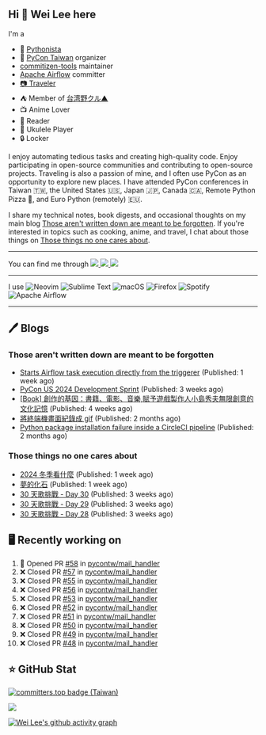## Hi 👋 Wei Lee here

I'm a

* 🐍 [Pythonista](https://pycon-note.wei-lee.me/)
* 🐍 [PyCon Taiwan](https://tw.pycon.org/) organizer
* [commitizen-tools](https://github.com/commitizen-tools) maintainer
* [Apache Airflow](https://github.com/apache/airflow/) committer
* [📷 Traveler](https://travlog.wei-lee.me/)
* ⛺ Member of [台湾野クル▲](https://twitter.com/Taiwannokuru)
* 📺 Anime Lover
* 📖 Reader
* 🎵 Ukulele Player
* 🔒 Locker

I enjoy automating tedious tasks and creating high-quality code. Enjoy participating in open-source communities and contributing to open-source projects. Traveling is also a passion of mine, and I often use PyCon as an opportunity to explore new places. I have attended PyCon conferences in Taiwan 🇹🇼, the United States 🇺🇸, Japan 🇯🇵, Canada 🇨🇦, Remote Python Pizza 🍕, and Euro Python (remotely) 🇪🇺.

I share my technical notes, book digests, and occasional thoughts on my main blog [Those aren't written down are meant to be forgotten](https://blog.wei-lee.me/). If you're interested in topics such as cooking, anime, and travel, I chat about those things on [Those things no one cares about](https://travlog.wei-lee.me/).


---

<p align="left">
You can find me through
  <a href="https://in.linkedin.com/in/clleew" target="blank">
    <img src="https://img.shields.io/badge/LinkedIn-0077B5?style=for-the-badge&logo=linkedin&logoColor=white" />
  </a>
  <a href="https://twitter.com/clleew" target="blank">
    <img src="https://img.shields.io/badge/Twitter-1DA1F2?style=for-the-badge&logo=twitter&logoColor=white" />
  </a>
  <a href="https://github.com/Lee-W/" target="blank">
    <img src="https://img.shields.io/badge/GitHub-100000?style=for-the-badge&logo=github&logoColor=white" />
  </a>
</p>

---

I use ![Neovim](https://img.shields.io/badge/NeoVim-%2357A143.svg?&style=for-the-badge&logo=neovim&logoColor=white) ![Sublime Text](https://img.shields.io/badge/sublime_text-%23575757.svg?style=for-the-badge&logo=sublime-text&logoColor=important) ![macOS](https://img.shields.io/badge/mac%20os-000000?style=for-the-badge&logo=macos&logoColor=F0F0F0) ![Firefox](https://img.shields.io/badge/Firefox-FF7139?style=for-the-badge&logo=Firefox-Browser&logoColor=white) ![Spotify](https://img.shields.io/badge/Spotify-1ED760?style=for-the-badge&logo=spotify&logoColor=white) ![Apache Airflow](https://img.shields.io/badge/Apache%20Airflow-017CEE?style=for-the-badge&logo=Apache%20Airflow&logoColor=white)

---


## 🖊️ Blogs

### Those aren't written down are meant to be forgotten

* [Starts Airflow task execution directly from the triggerer](https://blog.wei-lee.me/posts/tech/2024/06/starts-execution-directly-from-triggerer-without-going-to-worker) (Published: 1 week ago)
* [PyCon US 2024 Development Sprint](https://blog.wei-lee.me/posts/tech/2024/05/pycon-us-2024-development-sprint) (Published: 3 weeks ago)
* [[Book] 創作的基因：書籍、電影、音樂,賦予遊戲製作人小島秀夫無限創意的文化記憶](https://blog.wei-lee.me/posts/book/2024/05/creative-gene) (Published: 4 weeks ago)
* [將終端機畫面紀錄成 gif](https://blog.wei-lee.me/posts/tech/2024/04/record-terminal-actions-and-export-as-gif) (Published: 2 months ago)
* [Python package installation failure inside a CircleCI pipeline](https://blog.wei-lee.me/posts/tech/2024/04/python-package-installation-failure-inside-a-CircleCI-pipeline) (Published: 2 months ago)

### Those things no one cares about
 
 * [2024 冬季看什麼](https://travlog.wei-lee.me/posts/review/2024/05/what-i-watched-in-2024-winter) (Published: 1 week ago)
 * [夢的化石](https://travlog.wei-lee.me/posts/review/2024/05/dream-fossil) (Published: 1 week ago)
 * [30 天歌挑戰 - Day 30](https://travlog.wei-lee.me/posts/review/2024/05/30-day-song-challenge-day-30) (Published: 3 weeks ago)
 * [30 天歌挑戰 - Day 29](https://travlog.wei-lee.me/posts/review/2024/05/30-day-song-challenge-day-29) (Published: 3 weeks ago)
 * [30 天歌挑戰 - Day 28](https://travlog.wei-lee.me/posts/review/2024/05/30-day-song-challenge-day-28) (Published: 3 weeks ago)

## 🖥️ Recently working on

1. 💪 Opened PR [#58](https://github.com/pycontw/mail_handler/pull/58) in [pycontw/mail_handler](https://github.com/pycontw/mail_handler)
2. ❌ Closed PR [#57](https://github.com/pycontw/mail_handler/pull/57) in [pycontw/mail_handler](https://github.com/pycontw/mail_handler)
3. ❌ Closed PR [#55](https://github.com/pycontw/mail_handler/pull/55) in [pycontw/mail_handler](https://github.com/pycontw/mail_handler)
4. ❌ Closed PR [#56](https://github.com/pycontw/mail_handler/pull/56) in [pycontw/mail_handler](https://github.com/pycontw/mail_handler)
5. ❌ Closed PR [#53](https://github.com/pycontw/mail_handler/pull/53) in [pycontw/mail_handler](https://github.com/pycontw/mail_handler)
6. ❌ Closed PR [#52](https://github.com/pycontw/mail_handler/pull/52) in [pycontw/mail_handler](https://github.com/pycontw/mail_handler)
7. ❌ Closed PR [#51](https://github.com/pycontw/mail_handler/pull/51) in [pycontw/mail_handler](https://github.com/pycontw/mail_handler)
8. ❌ Closed PR [#50](https://github.com/pycontw/mail_handler/pull/50) in [pycontw/mail_handler](https://github.com/pycontw/mail_handler)
9. ❌ Closed PR [#49](https://github.com/pycontw/mail_handler/pull/49) in [pycontw/mail_handler](https://github.com/pycontw/mail_handler)
10. ❌ Closed PR [#48](https://github.com/pycontw/mail_handler/pull/48) in [pycontw/mail_handler](https://github.com/pycontw/mail_handler)


## ⭐ GitHub Stat

[![committers.top badge (Taiwan)](https://user-badge.committers.top/taiwan_public/Lee-W.svg)](https://user-badge.committers.top/taiwan_public/Lee-W)

[![](https://github-readme-stats.vercel.app/api?username=Lee-W&show_icons=true&hide_title=true&cache_seconds=86400)](https://github.com/anuraghazra/github-readme-stats)

[![Wei Lee's github activity graph](https://github-readme-activity-graph.vercel.app/graph?username=Lee-W&theme=dracula)](https://github.com/ashutosh00710/github-readme-activity-graph)
